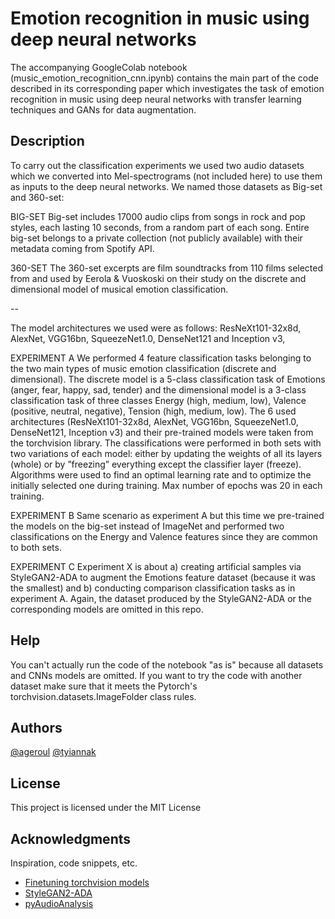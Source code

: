 
# Emotion recognition in music using deep neural networks

The accompanying GoogleColab notebook (music_emotion_recognition_cnn.ipynb) contains the main part of the code described in its corresponding paper which investigates the task of emotion recognition in music using deep neural networks with transfer learning techniques and GANs for data augmentation.

## Description

To carry out the classification experiments we used two audio datasets which we converted into Mel-spectrograms (not included here) to use them as inputs to the deep neural networks.
We named those datasets as Big-set and 360-set:

BIG-SET
Big-set includes 17000 audio clips from songs in rock and pop styles, each lasting 10 seconds, from a random part of each song. Entire big-set belongs to a private collection (not publicly available) with their metadata coming from Spotify API.

360-SET
The 360-set excerpts are film soundtracks from 110 films selected from and used by Eerola & Vuoskoski on their study on the discrete and dimensional model of musical emotion classification.

--

The model architectures we used were as follows:
ResNeXt101-32x8d, AlexNet, VGG16bn, SqueezeNet1.0, DenseNet121 and Inception v3, 

EXPERIMENT A
We performed 4 feature classification tasks belonging to the two main types of music emotion classification (discrete and dimensional). The discrete model is a 5-class classification task of Emotions (anger, fear, happy, sad, tender) and the dimensional model is a 3-class classification task of three classes Energy (high, medium, low), Valence (positive, neutral, negative), Tension (high, medium, low). The 6 used architectures (ResNeXt101-32x8d, AlexNet, VGG16bn, SqueezeNet1.0, DenseNet121, Inception v3) and their pre-trained models were taken from the torchvision library. The classifications were performed in both sets with two variations of each model: either by updating the weights of all its layers (whole) or by ”freezing” everything except the classifier layer (freeze). Algorithms were used to find an optimal learning rate and to optimize the initially selected one during training. Max number of epochs was 20 in each training.

EXPERIMENT B
Same scenario as experiment A but this time we pre-trained the models on the big-set instead of ImageNet and performed two classifications on the Energy and Valence features since they are common to both sets.

EXPERIMENT C
Experiment X is about a) creating artificial samples via StyleGAN2-ADA to augment the Emotions feature dataset (because it was the smallest) and b) conducting comparison classification tasks as in experiment A. Again, the dataset produced by the StyleGAN2-ADA or the corresponding models are omitted in this repo.




## Help

You can't actually run the code of the notebook "as is" because all datasets and  CNNs models are omitted. If you want to try the code with another dataset make sure that it meets the Pytorch's torchvision.datasets.ImageFolder class rules.

## Authors

[@ageroul](https://github.com/ageroul)
[@tyiannak](https://tyiannak.github.io/)



## License

This project is licensed under the MIT License 

## Acknowledgments

Inspiration, code snippets, etc.
* [Finetuning torchvision models](https://pytorch.org/tutorials/beginner/finetuning_torchvision_models_tutorial.html)
* [StyleGAN2-ADA](https://github.com/NVlabs/stylegan2-ada-pytorch)
* [pyAudioAnalysis](https://github.com/tyiannak/pyAudioAnalysis)
